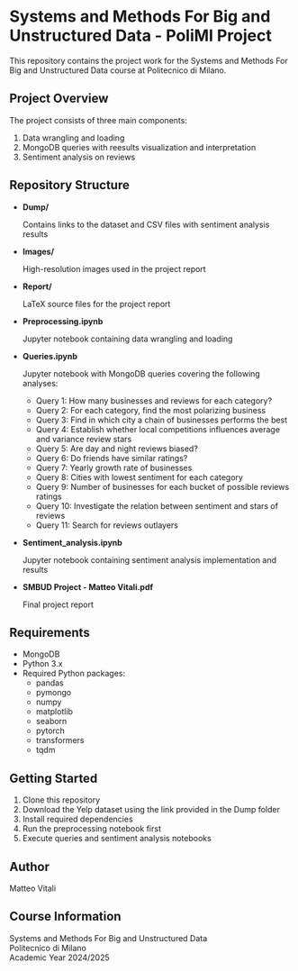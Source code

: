 # Systems and Methods For Big and Unstructured Data - PoliMI Project

This repository contains the project work for the Systems and Methods For Big and Unstructured Data course at Politecnico di Milano.

## Project Overview

The project consists of three main components:
1. Data wrangling and loading
2. MongoDB queries with reesults visualization and interpretation
3. Sentiment analysis on reviews

## Repository Structure

- **Dump/**

  Contains links to the dataset and CSV files with sentiment analysis results

- **Images/**

  High-resolution images used in the project report

- **Report/**

  LaTeX source files for the project report

- **Preprocessing.ipynb**

  Jupyter notebook containing data wrangling and loading

- **Queries.ipynb**

  Jupyter notebook with MongoDB queries covering the following analyses:
    - Query 1: How many businesses and reviews for each category?
    - Query 2: For each category, find the most polarizing business
    - Query 3: Find in which city a chain of businesses performs the best
    - Query 4: Establish whether local competitions influences average and variance review stars
    - Query 5: Are day and night reviews biased?
    - Query 6: Do friends have similar ratings?
    - Query 7: Yearly growth rate of businesses
    - Query 8: Cities with lowest sentiment for each category
    - Query 9: Number of businesses for each bucket of possible reviews ratings
    - Query 10: Investigate the relation between sentiment and stars of reviews
    - Query 11: Search for reviews outlayers

- **Sentiment_analysis.ipynb**

  Jupyter notebook containing sentiment analysis implementation and results

- **SMBUD Project - Matteo Vitali.pdf**

  Final project report

## Requirements

- MongoDB
- Python 3.x
- Required Python packages:
  - pandas
  - pymongo
  - numpy
  - matplotlib
  - seaborn
  - pytorch
  - transformers
  - tqdm

## Getting Started

1. Clone this repository
2. Download the Yelp dataset using the link provided in the Dump folder
3. Install required dependencies
4. Run the preprocessing notebook first
5. Execute queries and sentiment analysis notebooks

## Author

Matteo Vitali

## Course Information

Systems and Methods For Big and Unstructured Data  
Politecnico di Milano  
Academic Year 2024/2025
